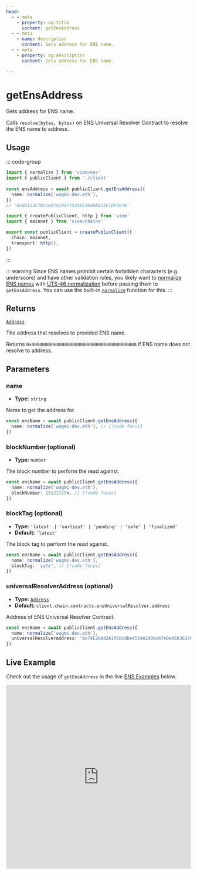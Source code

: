 ```yaml
---
head:
  - - meta
    - property: og:title
      content: getEnsAddress
  - - meta
    - name: description
      content: Gets address for ENS name.
  - - meta
    - property: og:description
      content: Gets address for ENS name.

---
```


# getEnsAddress

Gets address for ENS name.

Calls `resolve(bytes, bytes)` on ENS Universal Resolver Contract to resolve the ENS name to address.

## Usage

::: code-group

```ts [example.ts]
import { normalize } from 'viem/ens'
import { publicClient } from './client'
 
const ensAddress = await publicClient.getEnsAddress({
  name: normalize('wagmi-dev.eth'),
})
// '0xd2135CfB216b74109775236E36d4b433F1DF507B'
```

```ts [client.ts]
import { createPublicClient, http } from 'viem'
import { mainnet } from 'viem/chains'

export const publicClient = createPublicClient({
  chain: mainnet,
  transport: http(),
})
```

:::

::: warning
Since ENS names prohibit certain forbidden characters (e.g. underscore) and have other validation rules, you likely want to [normalize ENS names](https://docs.ens.domains/contract-api-reference/name-processing#normalising-names) with [UTS-46 normalization](https://unicode.org/reports/tr46) before passing them to `getEnsAddress`. You can use the built-in [`normalize`](/docs/ens/utilities/normalize) function for this.
:::

## Returns

[`Address`](/docs/glossary/types#address)

The address that resolves to provided ENS name.

Returns `0x0000000000000000000000000000000000000000` if ENS name does not resolve to address.

## Parameters

### name

- **Type:** `string`

Name to get the address for.

```ts
const ensName = await publicClient.getEnsAddress({
  name: normalize('wagmi-dev.eth'), // [!code focus]
})
```

### blockNumber (optional)

- **Type:** `number`

The block number to perform the read against.

```ts
const ensName = await publicClient.getEnsAddress({
  name: normalize('wagmi-dev.eth'),
  blockNumber: 15121123n, // [!code focus]
})
```

### blockTag (optional)

- **Type:** `'latest' | 'earliest' | 'pending' | 'safe' | 'finalized'`
- **Default:** `'latest'`

The block tag to perform the read against.

```ts
const ensName = await publicClient.getEnsAddress({
  name: normalize('wagmi-dev.eth'),
  blockTag: 'safe', // [!code focus]
})
```

### universalResolverAddress (optional)

- **Type:** [`Address`](/docs/glossary/types#address)
- **Default:** `client.chain.contracts.ensUniversalResolver.address`

Address of ENS Universal Resolver Contract.

```ts
const ensName = await publicClient.getEnsAddress({
  name: normalize('wagmi-dev.eth'),
  universalResolverAddress: '0x74E20Bd2A1fE0cdbe45b9A1d89cb7e0a45b36376', // [!code focus]
})
```

## Live Example

Check out the usage of `getEnsAddress` in the live [ENS Examples](https://stackblitz.com/github/wagmi-dev/viem/tree/main/examples/ens) below.

<iframe frameborder="0" width="100%" height="500px" src="https://stackblitz.com/github/wagmi-dev/viem/tree/main/examples/ens?embed=1&file=index.ts&hideNavigation=1&hideDevTools=true&terminalHeight=0&ctl=1"></iframe>